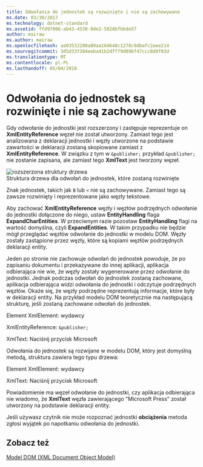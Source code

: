 ```yaml
---
title: Odwołania do jednostek są rozwinięte i nie są zachowywane
ms.date: 03/30/2017
ms.technology: dotnet-standard
ms.assetid: ffd97806-ab43-4538-8de2-5828bfbbde57
author: mairaw
ms.author: mairaw
ms.openlocfilehash: aa03532200a89aa164648c1278c9dbafc2aee214
ms.sourcegitcommit: 3d5d33f384eeba41b2dff79d096f47ccc8d8f03d
ms.translationtype: MT
ms.contentlocale: pl-PL
ms.lasthandoff: 05/04/2018
---
```

# <a name="entity-references-are-expanded-and-not-preserved"></a>Odwołania do jednostek są rozwinięte i nie są zachowywane
Gdy odwołanie do jednostki jest rozszerzony i zastępuje reprezentuje on **XmlEntityReference** węzeł nie został utworzony. Zamiast tego jest analizowana z deklaracji jednostki i węzły utworzone na podstawie zawartości w deklaracji zostaną skopiowane zamiast z **XmlEntityReference**. W związku z tym w `&publisher;` przykład `&publisher;` nie zostanie zapisana, ale zamiast tego **XmlText** jest tworzony węzeł.  
  
 ![rozszerzona struktury drzewa](../../../../docs/standard/data/xml/media/xmlentityref-expanded-nodes.gif "xmlentityref_expanded_nodes")  
Struktura drzewa dla odwołań do jednostek, które zostaną rozwinięte  
  
 Znak jednostek, takich jak `B` lub `<` nie są zachowywane. Zamiast tego są zawsze rozwinięty i reprezentowane jako węzły tekstowe.  
  
 Aby zachować **XmlEntityReference** węzły i węzłów podrzędnych odwołanie do jednostki dołączone do niego, ustaw **EntityHandling** flaga **ExpandCharEntities**. W przeciwnym razie pozostaw **EntityHandling** flagi na wartość domyślna, czyli **ExpandEntities**. W takim przypadku nie będzie mógł przeglądać węzłów odwołanie do jednostki w modelu DOM. Węzły zostały zastąpione przez węzły, które są kopiami węzłów podrzędnych deklaracji entity.  
  
 Jeden po stronie nie zachowuje odwołań do jednostek powoduje, że po zapisaniu dokumentu i przekazywane do innej aplikacji, aplikacja odbierająca nie wie, że węzły zostały wygenerowane przez odwołanie do jednostki. Jednak podczas odwołań do jednostek zostaną zachowane, aplikacja odbierająca widzi odwołania do jednostki i odczytuje podrzędnych węzłów. Okaże się, że węzły podrzędne reprezentują informacje, które były w deklaracji entity. Na przykład modelu DOM teoretycznie ma następującą strukturę, jeśli zostaną zachowane odwołań do jednostek.  
  
 Element XmlElement: wydawcy  
  
 XmlEntityReference: `&publisher;`  
  
 XmlText: Naciśnij przycisk Microsoft  
  
 Odwołania do jednostek są rozwijane w modelu DOM, który jest domyślną metodą, struktura zawiera tego typu drzewa:  
  
 Element XmlElement: wydawcy  
  
 XmlText: Naciśnij przycisk Microsoft  
  
 Powiadomienie ma węzeł odwołanie do jednostki, czy aplikacja odbierająca nie wiadomo, że **XmlText** węzła zawierającego "Microsoft Press" został utworzony na podstawie deklaracji entity.  
  
 Jeśli używasz czytnik nie może rozpoznać jednostki **obciążenia** metoda zgłosi wyjątek po napotkaniu odwołania do jednostki.  
  
## <a name="see-also"></a>Zobacz też  
 [Model DOM (XML Document Object Model)](../../../../docs/standard/data/xml/xml-document-object-model-dom.md)
